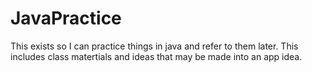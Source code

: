 # JavaPractice

This exists so I can practice things in java and refer to them later. This includes class matertials and ideas that may be made into an app idea. 
